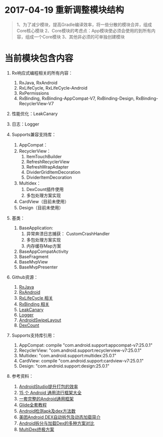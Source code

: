 

# 2017-04-19 重新调整模块结构

> 1、为了减少模块，提高Gradle编译效率，将一些分散的模块合并，组成Core核心模块
> 2、Core模块的考虑点：App模块使必须会使用的到所有内容，组成一个Core模块
> 3、其他非必须的可单独创建模块


# 当前模块包含内容

1. Rx响应式编程相关的所有内容：
	1) RxJava, RxAndroid
	2) RxLifeCycle, RxLifeCycle-Android
	3) RxPermissions
	4) RxBinding, RxBinding-AppCompat-V7, RxBinding-Design, RxBinding-RecyclerView-V7

2. 性能优化：LeakCanary

3. 日志：Logger

4. Supports兼容支持库：
	1) AppCompat：
	2) RecyclerView：
		1) ItemTouchBuilder
		2) RefreshRecyclerView
		3) RefreshWrapAdapter
		4) DividerGridItemDecoration
		5) DividerItemDecoration
	3) Multidex：
		1) DexCount插件使用
		2) 多包处理方案实现
	4) CardView（目前未使用）
	5) Design（目前未使用）
	
5. 基类：
	1) BaseApplication:
		1) 异常奔溃日志捕获： CustomCrashHandler
		2) 多包处理方案实现
		3) 内存缓存Map方案
	2) BaseAppCompatActivity
	3) BaseFragment
	4) BaseMvpView
	5) BaseMvpPresenter

6. Github资源：
	1) [RxJava](https://github.com/ReactiveX/RxJava)
	2) [RxAndroid](https://github.com/ReactiveX/RxAndroid)
	3) [RxLifeCycle 相关](https://github.com/trello/RxLifecycle)
	4) [RxBinding 相关](https://github.com/JakeWharton/RxBinding)
	5) [LeakCanary](https://github.com/square/leakcanary)
	6) [Logger](https://github.com/orhanobut/logger)
	7) [AndroidSwipeLayout](https://github.com/daimajia/AndroidSwipeLayout)
	8) [DexCount](https://github.com/KeepSafe/dexcount-gradle-plugin)

7. Supports支持库引用：
	1) AppCompat: compile "com.android.support:appcompat-v7:25.0.1"
	2) RecyclerView: "com.android.support:recyclerview-v7:25.0.1"
	3) Multidex: "com.android.support:multidex:25.0.1"
	4) CardView: compile "com.android.support:cardview-v7:25.0.1"
	5) Design: "com.android.support:design:25.0.1"


6. 参考资料：
	1) [AndroidStudio提升打包的效率](http://blog.csdn.net/caihongdao123/article/details/52086059)
	2) [15 个 Android 通用流行框架大全](http://www.oschina.net/news/73836/15-android-general-popular-frameworks)
	3) [一套完整的Android通用框架](https://zhuanlan.zhihu.com/p/22367031?refer=WuXiaolong)
	3) [Glide全套教程](https://mrfu.me/2016/02/27/Glide_Getting_Started/)
	4) [Android检测apk及dex方法数](http://www.jianshu.com/p/366b3ae72be6)
	5) [美团Android DEX自动拆包及动态加载简介](http://tech.meituan.com/mt-android-auto-split-dex.html)
	6) [Android拆分与加载Dex的多种方案对比](http://mp.weixin.qq.com/s?__biz=MzAwNDY1ODY2OQ==&mid=207151651&idx=1&sn=9eab282711f4eb2b4daf2fbae5a5ca9a&3rd=MzA3MDU4NTYzMw==&scene=6#rd)
	7) [MultiDex终极方案](http://blog.zongwu233.com/the-touble-of-multidex)